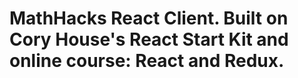 # MathHacks React Client. Built on Cory House's React Start Kit and online course: React and Redux.

